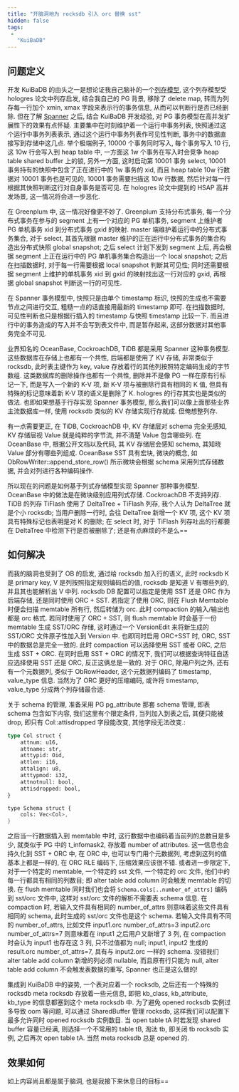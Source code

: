 ```yaml
---
title: "开脑洞地为 rocksdb 引入 orc 替换 sst"
hidden: false
tags:
 -
   "KuiBaDB"
---
```


## 问题定义

开发 KuiBaDB 的由头之一是想论证我自己脑补的一个[列存模型]({{site.url}}/2021/04/25/kuiba-column-storage/), 这个列存模型受 hologres 论文中列存启发, 结合我自己的 PG 背景, 移除了 delete map, 转而为列存每一行加个 xmin, xmax 字段来表示行的事务信息, 从而可以判断行是否已经删除. 但在了解 [Spanner]({{site.url}}/2021/11/10/spanner/) 之后, 结合 KuiBaDB 开发经验, 对 PG 事务模型在高并发扩展性下的效果有点怀疑. 主要集中在时刻维护着一个运行中事务列表, 快照通过这个运行中事务列表表示, 通过这个运行中事务列表作可见性判断, 事务中的数据直接写到存储中这几点. 举个极端例子, 10000 个事务同时写入, 每个事务写入 10 行, 这 10w 行会写入到 heap table 中, 一方面这 1w 个事务在写入时会竞争 heap table shared buffer 上的锁, 另外一方面, 这时启动第 10001 事务 select, 10001 事务持有的快照中包含了正在进行中的 1w 事务的 xid, 而且 heap table 10w 行数据对 10001 事务也是可见的, 10001 事务需要扫描这 10w 行数据, 然后针对每一行根据其快照判断这行对自身事务是否可见. 在 hologres 论文中提到的 HSAP 高并发场景, 这一情况将会进一步恶化.

在 Greenplum 中, 这一情况好像更不妙了. Greenplum 支持分布式事务, 每一个分布式事务在参与的 segment 上有一个对应的 PG 单机事务, segment 上维护者 PG 单机事务 xid 到分布式事务 gxid 的映射. master 端维护着运行中的分布式事务集合, 对于 select, 其首先根据 master 维护的正在运行中分布式事务的集合构造出分布式快照 global snapshot; 之后 select 计划下发到 segment 上后, 再会根据 segment 上正在运行中的 PG 单机事务集合构造出一个 local snapshot; 之后在扫描数据时, 对于每一行需要根据 local snapshot 判断其可见性; 同时还需要根据 segment 上维护的单机事务 xid 到 gxid 的映射找出这一行对应的 gxid, 再根据 global snapshot 判断这一行的可见性.

在 Spanner 事务模型中, 快照只是由单个 timestamp 标识, 快照的生成也不需要节点之间进行交互, 粗糙一点的话直接用最新的 timestamp 即可. 在扫描数据时, 可见性判断也只是根据行插入的 timestamp 与快照 timestamp 比较一下. 而且进行中的事务造成的写入并不会写到表文件中, 而是暂存起来, 这部分数据对其他事务完全不可见.

业界知名的 OceanBase, CockroachDB, TiDB 都是采用 Spanner 这种事务模型. 这些数据库在存储上也都有一个共性, 后端都是使用了 KV 存储, 非常类似于 rocksdb, 此时表主键作为 key, value 存放着行的其他列按照特定编码生成的字节数组. 这类数据库的删除操作也都有一个共性, 删除并不是像 PG 一样在原有行标记一下, 而是写入一个新的 K-V 项, 新 K-V 项与被删除行具有相同的 K 值, 但具有特殊的标记意味着新 K-V 项的语义是删除了 K. hologres 的行存其实也是类似的做法. 也即如果想基于行存实现 Spanner 事务模型, 那么我们可以像上面那些业界主流数据库一样, 使用 rocksdb 类似的 KV 存储实现行存就成. 但俺想整列存.

有一点需要更正, 在 TiDB, CockroachDB 中, KV 存储层对 schema 完全无感知, KV 存储层视 Value 就是纯粹的字节流, 并不清楚 Value 包含哪些列. 在 OceanBase 中, 根据公开文档以及代码, 其 KV 存储层会感知 schema, 其知晓 Value 部分有哪些列组成. OceanBase SST 具有宏块, 微块的概念, 如 ObRowWriter::append_store_row() 所示微块会根据 schema 采用列式存储数据, 并会对列进行各种编码操作.

所以现在的问题是如何基于列式存储模型实现 Spanner 那种事务模型. OceanBase 中的做法是在微块级别应用列式存储. CockroachDB 不支持列存. TiDB 的列存 TiFlash 使用了 DeltaTree + TiFlash 列存, 我个人认为 DeltaTree 就是个小 rocksdb; 当用户删除一行时, 会往 DeltaTree 新增一个 KV 项, 这个 KV 项具有特殊标记也表明是对 K 的删除; 在 select 时, 对于 TiFlash 列存吐出的行都要在 DeltaTree 中检测下行是否被删除了; 还是有点麻烦的不是么==

## 如何解决

而我的脑洞也受到了 OB 的启发, 通过给 rocksdb 加入行的语义, 此时 rocksdb K 是 primary key, V 是列按照指定规则编码后的值, rocksdb 是知道 V 有哪些列的, 并且其也能解析出 V 中列. rocksdb DB 配置可以指定是使用 SST 还是 ORC 作为后端存储, 还是同时使用 ORC + SST. 若指定了使用 ORC, 则在 Flush Memtable 时便会扫描 memtable 所有行, 然后转储为 orc. 此时 compaction 的输入/输出也都是 orc 格式. 若同时使用了 ORC + SST, 则 flush memtable 时会基于一份 memtable 生成 SST/ORC 存储, 这时通过一个 VersionEdit 来将新生成的 SST/ORC 文件原子性加入到 Version 中. 也即同时启用 ORC+SST 时, ORC, SST 中的数据总是完全一致的. 此时 compaction 可以选择使用 SST 或者 ORC, 之后生成 SST + ORC. 在同时启用 SST + ORC 的情况下, 我们可以根据查询特征自适应选择使用 SST 还是 ORC, 反正这俩总是一致的. 对于 ORC, 除用户列之外, 还有有一个元数据列, 类似于 ObRowHeader, 这个元数据列编码了 timestamp, value_type 信息. 当然为了 ORC 更好的压缩编码, 或许将 timestamp, value_type 分成两个列存储最合适.

关于 schema 的管理, 准备采用 PG pg_attribute 那套 schema 管理, 即表 schema 包含如下内容, 我们这里有个限定条件, 当列加入到表之后, 其便只能被 drop, 即只有 Col::attisdropped 字段能改变, 其他字段无法改变.:

```rust
type Col struct {
    attnum: u16,
    attname: str,
    atttypid: Oid,
    attlen: i16,
    attalign: u8,
    atttypmod: i32,
    attnotnull: bool,
    attisdropped: bool,
}

type Schema struct {
    cols: Vec<Col>,
}
```

之后当一行数据插入到 memtable 中时, 这行数据中也编码着当前列的总数目是多少, 就类似于 PG 中的 t_infomask2, 存放着 number of attributes. 这一信息也会持久化到 SST + ORC 中, 在 ORC 中, 也可以专门用个元数据列, 考虑到这列的值基本上都是一样的, 在 ORC RLE 编码下, 压缩效果应该很不错. 或者进一步限定下, 对于一个特定的 memtable, 一个特定的 sst 文件, 一个特定的 orc 文件, 他们中的每一行都具有相同的列数目; 即 alter table add column 时会触发 memtable 的切换. 在 flush memtable 同时我们也会将 `Schema.cols[..number_of_attrs]` 编码到 sst/orc 文件中, 这样对 sst/orc 文件的解析不需要表 schema 信息. 在 compaction 时, 若输入文件具有相同的 number_of_attrs 则意味着这些文件具有相同的 schema, 此时生成的 sst/orc 文件也是这个 schema. 若输入文件具有不同的 number_of_attrs, 比如文件 input1.orc number_of_attrs=3 input2.orc number_of_attrs=7 则意味着在 input1 之后用户又新增了 3 列, 在 compaction 时会认为 input1 也存在这 3 列, 只不过值都为 null; input1, input2 生成的 result.orc number_of_attrs=7, 具有与 input2.orc 一样的 schema. 没错我们 alter table add column 新增的列必须 nullable, 而且原有行只能为 null, alter table add column 不会触发表数据的重写, Spanner 也正是这么做的!

集成到 KuiBaDB 中的姿势, 一个表对应着一个 rocksdb, 之后还有一个特殊的 rocksdb meta rocksdb 存放着一些元信息, 即把 kb_class, kb_attribute, kb_type 的信息都塞到这个 meta rocksdb 中. 为了避免 opened rocksdb 实例过多导致 oom 等问题, 可以通过 SharedBuffer 管理 rocksdb, 这样我们可以配置下最多允许同时 opened rocksdb 实例数目. 当 open table tA 时若发现 shared buffer 容量已经满, 则选择一个不常用的 table tB, 淘汰 tb, 即关闭 tb rocksdb 实例, 之后再次 open table tA. 当然 meta rocksdb 总是 opened 的.

## 效果如何

如上内容尚且都是属于脑洞, 也是我接下来休息日的目标==
